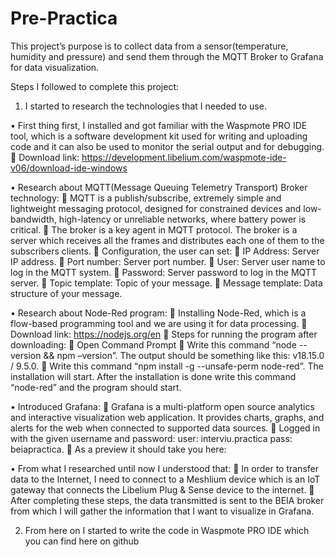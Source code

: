 # Pre-Practica

This project’s purpose is to collect data from  a sensor(temperature, humidity and pressure) and send them through the MQTT Broker to Grafana for data visualization.

Steps I followed to complete this project:
1.	I started to research the technologies that I needed to use. 

•	First thing first, I installed and got familiar with the Waspmote PRO IDE tool, which is a software development kit used for writing and uploading code and it can also be used to monitor the serial output and for debugging.
	Download link: https://development.libelium.com/waspmote-ide-v06/download-ide-windows


•	Research about MQTT(Message Queuing Telemetry Transport) Broker technology:
	MQTT is a publish/subscribe, extremely simple and lightweight messaging protocol, designed for constrained devices and low-bandwidth, high-latency or unreliable networks, where battery power is critical.
	The broker is a key agent in MQTT protocol. The broker is a server which receives all the frames and distributes each one of them to the subscribers clients.
	Configuration, the user can set:
	IP Address: Server IP address.
	Port number: Server port number.
	User: Server user name to log in the MQTT system.
	Password: Server password to log in the MQTT server.
	Topic template: Topic of your message.
	Message template: Data structure of your message.


•	Research about Node-Red program:
	Installing Node-Red, which is a flow-based programming tool and we are using it for data processing.
	Download link: https://nodejs.org/en
	Steps for running the program after downloading:
	Open Command Prompt 
	Write this command “node --version && npm –version”. The output should be something like this: v18.15.0 / 9.5.0.
	Write this command “npm install -g --unsafe-perm node-red”. The installation will start. After the installation is done write this command “node-red” and the program should start.


•	Introduced Grafana:
	Grafana is a multi-platform open source analytics and interactive visualization web application. It provides charts, graphs, and alerts for the web when connected to supported data sources.
	Logged in with the given username and password: user: interviu.practica pass: beiapractica.
	As a preview it should take you here:


•	From what I researched until now I understood that:
	In order to transfer data to the Internet, I need to connect to a Meshlium device which is an IoT gateway that connects the Libelium Plug & Sense device to the internet. 
	After completing these steps, the data transmitted is sent to the BEIA broker from which I will gather the information that I want to visualize in Grafana. 


2.	From here on I started to write the code in Waspmote PRO IDE which you can find here on github 
